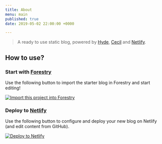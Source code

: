 ```yaml
---
title: About
menu: main
published: true
date: 2019-05-02 22:00:00 +0000

---
```

> A ready to use static blog, powered by [Hyde](https://github.com/Cecilapp/theme-hyde), [Cecil](https://cecil.app) and [Netlify](https://www.netlify.com).

## How to use?

### Start with [Forestry](https://forestry.io/)

Use the following button to import the starter blog in Forestry and start editing!

[![Import this project into Forestry](https://assets.forestry.io/import-to-forestryK.svg)](https://app.forestry.io/quick-start?repo=cecilapp/starter-blog)

### Deploy to [Netlify](https://www.netlify.com/)

Use the following button to configure and deploy your new blog on Netlify (and edit content from GitHub).

[![Deploy to Netlify](https://www.netlify.com/img/deploy/button.svg)](https://app.netlify.com/start/deploy?repository=https://github.com/Cecilapp/starter-blog)
